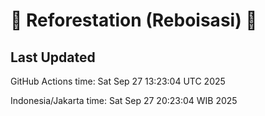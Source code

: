 
# 🌳 Reforestation (Reboisasi) 🌲

## Last Updated

GitHub Actions time: Sat Sep 27 13:23:04 UTC 2025

Indonesia/Jakarta time: Sat Sep 27 20:23:04 WIB 2025
